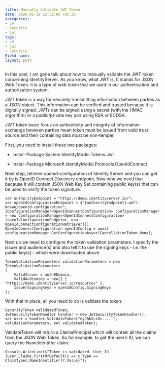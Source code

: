 ```yaml
---
title: Manually Validate JWT Token
date: 2020-05-19 22:31:00 +05:30
categories:
- c#
- Security
- jwt
tags:
- c#
- jwt
- security
Field name: 
layout: post
---
```


In this post, I am gone talk about how to manually validate the JWT token concerning IdentityServer. As you know, what JWT is, It stands for JSON Web Token. it is a type of web token that we used in our authentication and authorization system.

JWT token is a way for securely transmitting information between parties as a JSON object. This information can be verified and trusted because it is digitally signed. JWTs can be signed using a secret (with the HMAC algorithm) or a public/private key pair using RSA or ECDSA.

JWT token basic focus on authenticity and integrity of information exchange between parties mean token must be issued from valid trust source and their containing data must be non-temper.

First, you need to install these two packages:

* Install-Package System.IdentityModel.Tokens.Jwt

* Install-Package Microsoft.IdentityModel.Protocols.OpenIdConnect

Next step, retrieve openid-configuration of Identity Server and you can get it by is OpenID Connect Discovery endpoint. Now why we need that because it will contain JSON Web Key Set containing public key(s) that can be used to verify the token signature.

```
var authorityEndpoint = "https://demo.identityserver.io/";
var openIdConfigurationEndpoint = $"{authorityEndpoint}.well-known/openid-configuration";
IConfigurationManager<OpenIdConnectConfiguration> configurationManager = new ConfigurationManager<OpenIdConnectConfiguration>(openIdConfigurationEndpoint, new OpenIdConnectConfigurationRetriever());
OpenIdConnectConfiguration openIdConfig = await configurationManager.GetConfigurationAsync(CancellationToken.None);
```

Next up we need to configure the token validation parameters. I specify the issuer and audience(s) and also tell it to use the signing keys - i.e. the public key(s) - which were downloaded above.

```
TokenValidationParameters validationParameters = new TokenValidationParameters
{
    ValidIssuer = auth0Domain,
    ValidAudiences = new[] { "https://demo.identityserver.io/resources" },
    IssuerSigningKeys = openIdConfig.SigningKeys
};
```

With that in place, all you need to do is validate the token:
   
```
SecurityToken validatedToken;
JwtSecurityTokenHandler handler = new JwtSecurityTokenHandler();
var user = handler.ValidateToken("eyJhbGciOi.....", validationParameters, out validatedToken);
```

ValidateToken will return a ClaimsPrincipal which will contain all the claims from the JSON Web Token. So for example, to get the user’s ID, we can query the NameIdentifier claim:

```
Console.WriteLine($"Token is validated. User Id {user.Claims.FirstOrDefault(c => c.Type == ClaimTypes.NameIdentifier)?.Value}");
```
